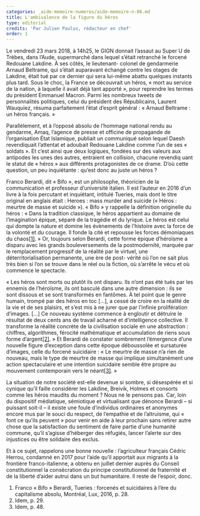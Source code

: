 ```yaml
---
categories: _aide-memoire-numeros/aide-memoire-n-86.md
title: L'ambivalence de la figure du héros
type: editorial
credits: 'Par Julien Paulus, rédacteur en chef'
order: 1
---
```

Le vendredi 23 mars 2018, à 14h25, le GIGN donnait l’assaut au Super U de Trèbes, dans l’Aude, supermarché dans lequel s’était retranché le forcené Redouane Lakdine. À ses côtés, le lieutenant- colonel de gendarmerie Arnaud Beltrame, qui s’était auparavant échangé contre les otages de Lakdine, était tué par ce dernier qui sera lui-même abattu quelques instants plus tard. Sous le choc, la France se découvrait un héros, « mort au service de la nation, à laquelle il avait déjà tant apporté », pour reprendre les termes du président Emmanuel Macron. Parmi les nombreux tweets de personnalités politiques, celui du président des Républicains, Laurent Wauquiez, résuma
 parfaitement l’état d’esprit général : « Arnaud Beltrame : un héros français. »

Parallèlement, et à l’opposé absolu de l’hommage national rendu au gendarme, Amaq, l’agence de presse et officine de propagande de l’organisation État Islamique, publiait un communiqué selon lequel Daesh revendiquait l’attentat et adoubait Redouane Lakdine comme l’un de ses « soldats ». Et c’est ainsi que deux logiques, fondées sur des valeurs aux antipodes les unes des autres, entraient en collision, chacune revendiq
uant le statut de « héros » aux différents protagonistes de ce drame. D’où cette question, un peu inquiétante : qu’est donc au juste un héros ?


Franco Berardi, dit « Bifo », est un philosophe, théoricien de la
 communication et professeur d’université italien. Il est l’auteur en 2016 d’un livre à la fois percutant et inquiétant, intitulé Tueries, mais dont le titre original en anglais était : Heroes : mass murder and suicide (« Héros : meurtre de masse et suicide »). « Bifo » y rappelle la définition originelle du héros : « Dans la tradition classique, le héros appartient au domaine de l’imagination épique, séparé de la tragédie et du lyrique. Le héros est celui qui dompte la nature et domine les évènements de l’histoire avec la force de la volonté et du courage. Il fonde la cité et repousse les forces démoniaques du chaos[[1]](#footnote-1). » Or, toujours selon Berardi, cette forme épique d’héroïsme a disparu avec les grands bouleversements de la postmodernité, marquée par le remplacement progressif de la réalité par le virtuel, une déterritorialisation permanente, une ère de post- vérité où l’on ne sait plus très bien si l’on se trouve dans le réel ou la fiction, où s’arrête le vécu et où commence le spectacle.

« Les héros sont morts ou plutôt ils ont disparu. Ils n’ont pas été tués par les ennemis de l’héroïsme, ils ont basculé dans une autre dimension : ils se sont dissous et se sont transformés en fantômes. À tel point que le genre humain, trompé par des héros en toc \[…], a
 cessé de croire en la réalité de la vie et de ses plaisirs, et s’est mis à ne jurer que par l’infinie prolifération d’images. \[…] Ce nouveau système commence à engloutir et détruire le résultat de deux cents ans de travail acharné et d’intelligence collective. Il transforme la réalité concrète de la civilisation sociale en une abstraction : chiffres, algorithmes, férocité mathématique et accumulation de riens sous forme d’argent[[2]](#footnote-2). » Et Berardi de constater sombrement l’émergence d’une nouvelle figure d’exception dans cette époque déboussolée et sursaturée d’images, celle du forcené suicidaire : « Le meurtre de masse n’a rien de nouveau, mais le type de meurtre de masse qui implique simultanément une action spectaculaire et une intention suicidaire semble être propre au mouvement contemporain vers le néant[[3]](#footnote-3). »


La situation de notre société est-elle devenue si sombre, si désespérée et si cynique qu’il faille considérer les Lakdine, Breivik, Holmes et consorts comme les héros maudits du moment ? Nous ne le pensons pas. Car, loin du dispositif médiatique, sémiotique et virtualisant que dénonce Berardi – si puissant soit-il – il existe une foule d’individus ordinaires et anonymes encore mus par le souci du respect, de l’empathie et de l’altruisme, qui « font ce qu’ils peuvent » pour venir en aide à leur prochain sans retirer autre chose que la satisfaction du sentiment de faire partie d’une humanité commune, qu’il s’agisse d’héberger des réfugiés, lancer l’alerte sur des injustices ou être solidaire des exclus.

Et à ce sujet, rappelons une bonne nouvelle : l’agriculteur français Cédric Herrou, condamné en 2017 pour l’aide qu’il apportait aux migrants à la frontière franco-italienne, a obtenu en juillet dernier auprès du Conseil constitutionnel la consécration du principe constitutionnel de fraternité et de la liberté d’aider autrui dans un but humanitaire. Il reste de l’espoir, donc.

1. Franco « Bifo » Berardi, Tueries : forcenés et suicidaires à l’ère du capitalisme absolu, Montréal, Lux, 2016, p. 28.
2. Idem, p. 29.
3. Idem, p. 48.
